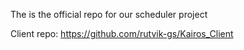 The is the official repo for our scheduler project

Client repo: https://github.com/rutvik-gs/Kairos_Client
